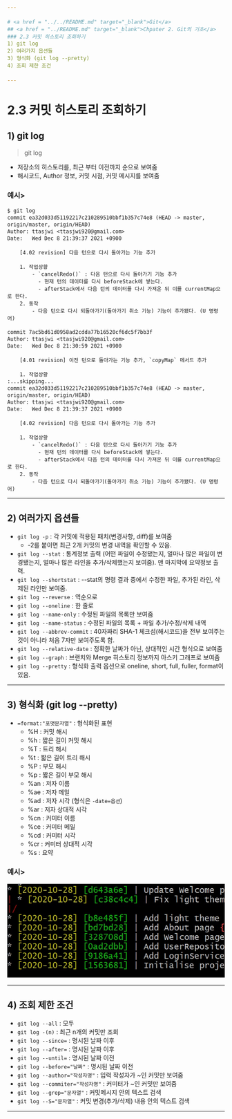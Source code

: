 ```yaml
---

# <a href = "../../README.md" target="_blank">Git</a>
## <a href = "../README.md" target="_blank">Chpater 2. Git의 기초</a>
### 2.3 커밋 히스토리 조회하기
1) git log
2) 여러가지 옵션들
3) 형식화 (git log --pretty)
4) 조회 제한 조건

---
```


# 2.3 커밋 히스토리 조회하기

## 1) git log
> git log
- 저장소의 히스토리를, 최근 부터 이전까지 순으로 보여줌
- 해시코드, Author 정보, 커밋 시점, 커밋 메시지를 보여줌
### 예시>
```
$ git log
commit ea32d033d51192217c210289510bbf1b357c74e8 (HEAD -> master, origin/master, origin/HEAD)
Author: ttasjwi <ttasjwi920@gmail.com>
Date:   Wed Dec 8 21:39:37 2021 +0900

    [4.02 revision] 다음 턴으로 다시 돌아가는 기능 추가

    1. 작업상황
        - `cancelRedo()` : 다음 턴으로 다시 돌아가기 기능 추가
          - 현재 턴의 데이터를 다시 beforeStack에 쌓는다.
          - afterStack에서 다음 턴의 데이터를 다시 가져온 뒤 이를 currentMap으로 한다.
    2. 동작
        - 다음 턴으로 다시 되돌아가기(돌아가기 취소 기능) 기능이 추가됐다. (U 명령어)

commit 7ac5bd61d0958ad2cdda77b16520cf6dc5f7bb3f
Author: ttasjwi <ttasjwi920@gmail.com>
Date:   Wed Dec 8 21:30:59 2021 +0900

    [4.01 revision] 이전 턴으로 돌아가는 기능 추가, `copyMap` 메서드 추가

    1. 작업상황
:...skipping...
commit ea32d033d51192217c210289510bbf1b357c74e8 (HEAD -> master, origin/master, origin/HEAD)
Author: ttasjwi <ttasjwi920@gmail.com>
Date:   Wed Dec 8 21:39:37 2021 +0900

    [4.02 revision] 다음 턴으로 다시 돌아가는 기능 추가

    1. 작업상황
        - `cancelRedo()` : 다음 턴으로 다시 돌아가기 기능 추가
          - 현재 턴의 데이터를 다시 beforeStack에 쌓는다.
          - afterStack에서 다음 턴의 데이터를 다시 가져온 뒤 이를 currentMap으로 한다.
    2. 동작
        - 다음 턴으로 다시 되돌아가기(돌아가기 취소 기능) 기능이 추가됐다. (U 명령어)

```
---

## 2) 여러가지 옵션들
- `git log -p` : 각 커밋에 적용된 패치(변경사항, diff)를 보여줌
  - -2를 붙이면 최근 2개 커밋의 변경 내역을 확인할 수 있음.
- `git log --stat` : 통계정보 출력 (어떤 파일이 수정됐는지, 얼마나 많은 파일이 변경됐는지, 얼마나 많은 라인을 추가/삭제했는지 보여줌). 맨 마지막에 요약정보 출력.
- `git log --shortstat` : --stat의 명령 결과 중에서 수정한 파일, 추가된 라인, 삭제된 라인만 보여줌.
- `git log --reverse` : 역순으로
- `git log --oneline` : 한 줄로
- `git log --name-only` : 수정된 파일의 목록만 보여줌
- `git log --name-status` : 수정된 파일의 목록 + 파일 추가/수정/삭제 내역
- `git log --abbrev-commit` : 40자짜리 SHA-1 체크섬(해시코드)을 전부 보여주는 것이 아니라 처음 7자만 보여주도록 함.
- `git log --relative-date` : 정확한 날짜가 아닌, 상대적인 시간 형식으로 보여줌
- `git log --graph` : 브랜치와 Merge 히스토리 정보까지 아스키 그래프로 보여줌
- `git log --pretty` : 형식화 출력 옵션으로 oneline, short, full, fuller, format이 있음.

---

## 3) 형식화 (git log --pretty)
- `=format:"포맷문자열"` : 형식화된 표현
  - %H : 커밋 해시
  - %h : 짧은 길이 커밋 해시
  - %T : 트리 해시
  - %t : 짧은 길이 트리 해시
  - %P : 부모 해시
  - %p : 짧은 길이 부모 해시
  - %an : 저자 이름
  - %ae : 저자 메일
  - %ad : 저자 시각 (형식은 `-date=옵션`)
  - %ar : 저자 상대적 시각
  - %cn : 커미터 이름
  - %ce : 커미터 메일
  - %cd : 커미터 시각
  - %cr : 커미터 상대적 시각
  - %s : 요약
### 예시>
<p><center><img src="img/log_pretty.jpg" /></center></p>

---

## 4) 조회 제한 조건
- `git log --all` : 모두
- `git log -(n)` : 최근 n개의 커밋만 조회
- `git log --since=` : 명시된 날짜 이후
- `git log --after=` : 명시된 날짜 이후
- `git log --until=` : 명시된 날짜 이전
- `git log --before="날짜"` : 명시된 날짜 이전
- `git log --author="작성자명"` : 입력 작성자가 ~인 커밋만 보여줌
- `git log --commiter="작성자명"` : 커미터가 ~인 커밋만 보여줌
- `git log --grep="문자열"` : 커밋메시지 안의 텍스트 검색 
- `git log --S="문자열"` : 커밋 변경(추가/삭제) 내용 안의 텍스트 검색

---
